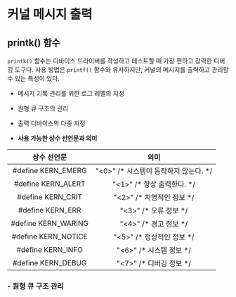 # 커널 메시지 출력

## printk() 함수

`printk()` 함수는 디바이스 드라이버를 작성하고 테스트할 때 가장 편하고 강력한 디버깅 도구다. 사용 방법은 `printf()` 함수와 유사하지만, 커널의 메시지를 출력하고 관리할 수 있는 특성이 있다.
- 메시지 기록 관리를 위한 로그 레벨의 지정
- 원형 큐 구조의 관리
- 출력 디바이스의 다중 지정

- **사용 가능한 상수 선언문과 의미**

| 상수 선언문 | 의미 |
|:---:|:---:|
| #define KERN_EMERG | "<0>" /* 시스템이 동작하지 않는다. */ |
| #define KERN_ALERT | "<1>" /* 항상 출력한다. */ |
| #define KERN_CRIT | "<2>" /* 치명적인 정보 */ |
| #define KERN_ERR | "<3>" /* 오류 정보 */ |
| #define KERN_WARING | "<4>" /* 경고 정보 */ |
| #define KERN_NOTICE | "<5>" /* 정상적인 정보 */ |
| #define KERN_INFO | "<6>" /* 시스템 정보 */ |
| #define KERN_DEBUG | "<7>" /* 디버깅 정보 */ |

### - 원형 큐 구조 관리
